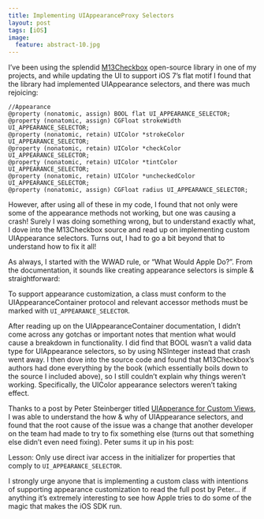 ```yaml
---
title: Implementing UIAppearanceProxy Selectors
layout: post
tags: [iOS]
image:
  feature: abstract-10.jpg
---
```


I’ve been using the splendid [M13Checkbox](https://github.com/Marxon13/M13Checkbox) open-source library in one of my projects, and while updating the UI to support iOS 7’s flat motif I found that the library had implemented UIAppearance selectors, and there was much rejoicing:

```objc
//Appearance
@property (nonatomic, assign) BOOL flat UI_APPEARANCE_SELECTOR;
@property (nonatomic, assign) CGFloat strokeWidth UI_APPEARANCE_SELECTOR;
@property (nonatomic, retain) UIColor *strokeColor UI_APPEARANCE_SELECTOR;
@property (nonatomic, retain) UIColor *checkColor UI_APPEARANCE_SELECTOR;
@property (nonatomic, retain) UIColor *tintColor UI_APPEARANCE_SELECTOR;
@property (nonatomic, retain) UIColor *uncheckedColor UI_APPEARANCE_SELECTOR;
@property (nonatomic, assign) CGFloat radius UI_APPEARANCE_SELECTOR;
```

However, after using all of these in my code, I found that not only were some of the appearance methods not working, but one was causing a crash! Surely I was doing something wrong, but to understand exactly what, I dove into the M13Checkbox source and read up on implementing custom UIAppearance selectors. Turns out, I had to go a bit beyond that to understand how to fix it all!

As always, I started with the WWAD rule, or “What Would Apple Do?”. From the documentation, it sounds like creating appearance selectors is simple & straightforward:

To support appearance customization, a class must conform to the UIAppearanceContainer protocol and relevant accessor methods must be marked with `UI_APPEARANCE_SELECTOR`.

After reading up on the UIAppearanceContainer documentation, I didn’t come across any gotchas or important notes that mention what would cause a breakdown in functionality. I did find that BOOL wasn’t a valid data type for UIAppearance selectors, so by using NSInteger instead that crash went away. I then dove into the source code and found that M13Checkbox’s authors had done everything by the book (which essentially boils down to the source I included above), so I still couldn’t explain why things weren’t working. Specifically, the UIColor appearance selectors weren’t taking effect.

Thanks to a post by Peter Steinberger titled [UIApperance for Custom Views](http://petersteinberger.com/blog/2013/uiappearance-for-custom-views/), I was able to understand the how & why of UIAppearance selectors, and found that the root cause of the issue was a change that another developer on the team had made to try to fix something else (turns out that something else didn’t even need fixing). Peter sums it up in his post:

Lesson: Only use direct ivar access in the initializer for properties that comply to `UI_APPEARANCE_SELECTOR`.

I strongly urge anyone that is implementing a custom class with intentions of supporting appearance customization to read the full post by Peter… if anything it’s extremely interesting to see how Apple tries to do some of the magic that makes the iOS SDK run.
